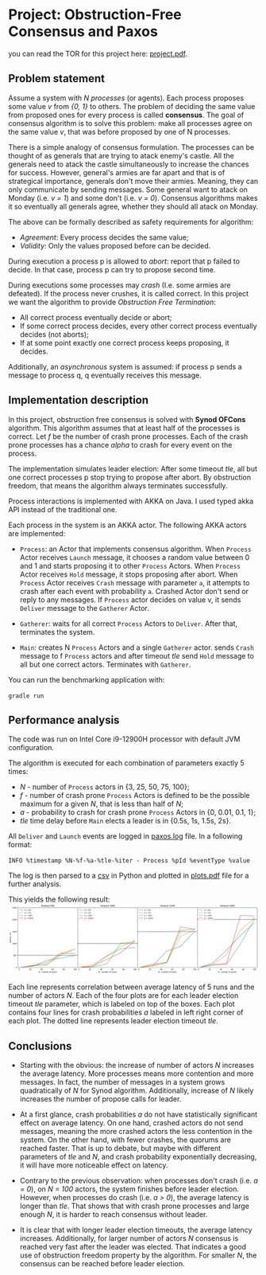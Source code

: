 # Project: Obstruction-Free Consensus and Paxos

you can read the TOR for this project here: [project.pdf](project.pdf). 

## Problem statement

Assume a system with _N_ _processes_ (or agents).
Each process proposes some value _v_ from _{0, 1}_ to others.
The problem of deciding the same value from proposed ones for every process is called **consensus**.
The goal of consensus algorithm is to solve this problem: 
make all processes agree on the same value _v_,
that was before proposed by one of N processes.

There is a simple analogy of consensus formulation.
The processes can be thought of as generals that are trying to atack enemy's castle.
All the generals need to atack the castle simultaneously to increase the chances for success.
However, general's armies are far apart and that is of strategical importance, generals don't move their armies.
Meaning, they can only communicate by sending messages.
Some general want to atack on Monday (i.e. _v = 1_) and some don't (i.e. _v = 0_).
Consensus algorithms makes it so eventually all generals agree, whether they should all atack on Monday.

The above can be formally described as safety requirements for algorithm:
- _Agreement_: Every process decides the same value;
- _Validity_: Only the values proposed before can be decided.

During execution a process p is allowed to _abort_: report that p failed to decide.
In that case, process p can try to propose second time.

During executions some processes may _crash_ (I.e. some armies are defeated).
If the process never crushes, it is called correct.
In this project we want the algorithm to provide _Obstruction Free Termination_:

- All correct process eventually decide or abort;
- If some correct process decides, every other correct process eventually decides (not aborts);
- If at some point exactly one correct process keeps proposing, it decides.

Additionally, an _asynchronous_ system is assumed:
if process p sends a message to process q, q eventually receives this message.

## Implementation description

In this project, obstruction free consensus is solved with **Synod OFCons** algorithm.
This algorithm assumes that at least half of the processes is correct.
Let _f_ be the number of crash prone processes. 
Each of the crash prone processes has a chance _alpha_ to crash for every event on the process.

The implementation simulates leader election:
After some timeout _tle_, all but one correct processes p stop trying to propose after abort.
By obstruction freedom, that means the algorithm always terminates successfully.

Process interactions is implemented with AKKA on Java.
I used typed akka API instead of the traditional one.

Each process in the system is an AKKA actor.
The following AKKA actors are implemented:
- `Process`: an Actor that implements consensus algorithm.
When `Process` Actor receives `Launch` message, 
it chooses a random value between 0 and 1 and starts proposing it to other `Process` Actors.
When `Process` Actor receives `Hold` message, it stops proposing after abort.
When `Process` Actor receives `Crash` message with parameter `a`, 
it attempts to crash after each event with probability `a`.
Crashed Actor don't send or reply to any messages.
If `Process` actor decides on value v, it sends `Deliver` message to the `Gatherer` Actor.


- `Gatherer`: waits for all correct `Process` Actors to `Deliver`.
After that, terminates the system.


- `Main`: creates N `Process` Actors and a single `Gatherer` actor.
sends `Crash` message to f `Process` actors
and after timeout _tle_ send `Hold` message to all but one correct actors.
Terminates with `Gatherer`.

You can run the benchmarking application with:

``gradle run``

## Performance analysis

The code was run on Intel Core i9-12900H processor with default JVM configuration.

The algorithm is executed for each combination of parameters exactly 5 times:
- _N_ - number of `Process` actors in {3, 25, 50, 75, 100};
- _f_ - number of crash prone `Process` Actors is defined to be the possible maximum for a given _N_,
that is less than half of _N_;
- _a_ - probability to crash for crash prone `Process` Actors in {0, 0.01, 0.1, 1};
- _tle_ time delay before `Main` elects a leader is in {0.5s, 1s, 1.5s, 2s}.

All `Deliver` and `Launch` events are logged in [paxos.log](/target/paxos.log) file. In a following format:

``INFO %timestamp %N-%f-%a-%tle-%iter - Process %pId %eventType %value``

The log is then parsed to a [csv](/jupyter/df_5avg.csv) in Python
and plotted in [plots.pdf](/jupyter/plots.pdf) file for a further analysis.

This yields the following result:
![plots.png](/jupyter/plots.png)

Each line represents correlation between average latency of 5 runs and the number of actors _N_.
Each of the four plots are for each leader election timeout _tle_ parameter, which is labeled on top of the boxes.
Each plot contains four lines for crash probabilities _a_ labeled in left right corner of each plot.
The dotted line represents leader election timeout _tle_.

## Conclusions 

- Starting with the obvious: the increase of number of actors _N_ increases the average latency.
More processes means more contention and more messages. 
In fact, the number of messages in a system grows quadratically of _N_ for Synod algorithm.
Additionally, increase of _N_ likely increases the number of propose calls for leader.


- At a first glance, crash probabilities _a_ do not have statistically significant effect on average latency.
On one hand, crashed actors do not send messages,
meaning the more crashed actors the less contention in the system.
On the other hand, with fewer crashes, the quorums are reached faster.
That is up to debate, but maybe with different parameters of _tle_ and _N_, and crash probability exponentially decreasing,
it will have more noticeable effect on latency.


- Contrary to the previous observation: when processes don't crash (i.e. _a = 0_),
on _N = 100_ actors, the system finishes before leader election.
However, when processes do crash (i.e. _a > 0_), the average latency is longer than _tle_.
That shows that with crash prone processes and large enough _N_, it is harder to reach consensus without leader. 


- It is clear that with longer leader election timeouts, the average latency increases.
Additionally, for larger number of actors _N_
consensus is reached very fast after the leader was elected. 
That indicates a good use of obstruction freedom property by the algorithm.
For smaller _N_, the consensus can be reached before leader election.

